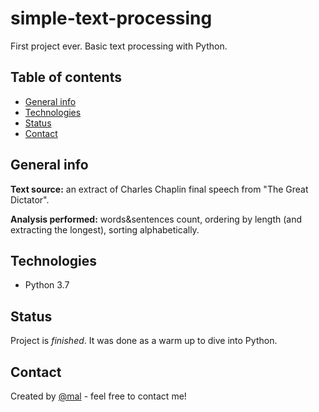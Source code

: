 # simple-text-processing
First project ever. Basic text processing with Python. 

## Table of contents
* [General info](#general-info)
* [Technologies](#technologies)
* [Status](#status)
* [Contact](#contact)

## General info
**Text source:** an extract of Charles Chaplin final speech from "The Great Dictator".

**Analysis performed:** words&sentences count, ordering by length (and extracting the longest), sorting alphabetically.

## Technologies
* Python 3.7

## Status
Project is _finished_. It was done as a warm up to dive into Python. 

## Contact
Created by [@mal](https://www.linkedin.com/in/malwina-kotowicz/) - feel free to contact me!

